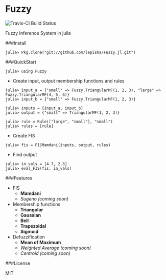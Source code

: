 # Fuzzy

![Travis-CI Build Status](https://travis-ci.org/lepisma/Fuzzy.jl.svg)

Fuzzy Inference System in julia

###Install

`julia> Pkg.clone("git://github.com/lepisma/Fuzzy.jl.git")`

###QuickStart

`julia> using Fuzzy`

-	Create input, output membership functions and rules

```
julia> input_a = {"small" => Fuzzy.TriangularMF(1, 2, 3), "large" => Fuzzy.TriangularMF(4, 5, 6)}
julia> input_b = {"small" => Fuzzy.TriangularMF(1, 2, 3)}

julia> inputs = [input_a, input_b]
julia> output = {"small" => TriangularMF(1, 2, 3)}

julia> rule = Rule(["large", "small"], "small")
julia> rules = [rule]
```
    
-	Create FIS

```
julia> fis = FISMamdani(inputs, output, rules)
```

-	Find output

```
julia> in_vals = [4.7, 2.3]
julia> eval_FIS(fis, in_vals)
```

###Features

-	FIS
	-	**Mamdani**
    -	*Sugeno (coming soon)*
-	Membership functions
	-	**Triangular**
    -	**Gaussian**
    -	**Bell**
    -	**Trapezoidal**
    -	**Sigmoid**
-	Defuzzification
	-	**Mean of Maximum**
    -	*Weighted Average (coming soon)*
    -	*Centroid (coming soon)*

###License

MIT
